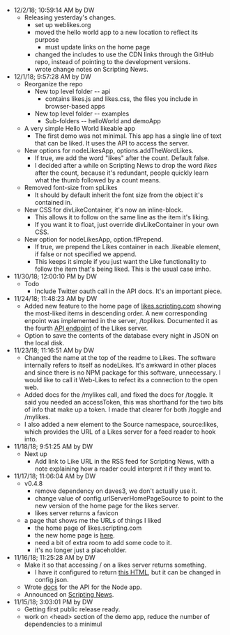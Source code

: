 * 12/2/18; 10:59:14 AM by DW
   * Releasing yesterday's changes.
      * set up weblikes.org
      * moved the hello world app to a new location to reflect its purpose
         * must update links on the home page
      * changed the includes to use the CDN links through the GitHub repo, instead of pointing to the development versions. 
      * wrote change notes on Scripting News. 
* 12/1/18; 9:57:28 AM by DW
   * Reorganize the repo
      * New top level folder -- api
         * contains likes.js and likes.css, the files you include in browser-based apps
      * New top level folder -- examples
         * Sub-folders -- helloWorld and demoApp
   * A very simple Hello World likeable app
      * The first demo was not minimal. This app has a single line of text that can be liked. It uses the API to access the server. 
   * New options for nodeLikesApp, options.addTheWordLikes.
      * If true, we add the word "likes" after the count. Default false.
      * I decided after a while on Scripting News to drop the word <i>likes</i> after the count, because it's redundant, people quickly learn what the thumb followed by a count means. 
   * Removed font-size from spLikes
      * It should by default inherit the font size from the object it's contained in. 
   * New CSS for divLikeContainer, it's now an inline-block.
      * This allows it to follow on the same line as the item it's liking. 
      * If you want it to float, just override divLikeContainer in your own CSS. 
   * New option for nodeLikesApp, option.flPrepend. 
      * If true, we prepend the Likes container in each .likeable element, if false or not specified we append. 
      * This keeps it simple if you just want the Like functionality to follow the item that's being liked. This is the usual case imho.
* 11/30/18; 12:00:10 PM by DW
   * Todo
      * Include Twitter oauth call in the API docs. It's an important piece. 
* 11/24/18; 11:48:23 AM by DW
   * Added new feature to the home page of <a href="http://likes.scripting.com/">likes.scripting.com</a> showing the most-liked items in descending order. A new corresponding enpoint was implemented in the server, /toplikes. Documented it as the fourth <a href="https://github.com/scripting/likes#api-for-the-node-app">API endpoint</a> of the Likes server.
   * Option to save the contents of the database every night in JSON on the local disk.
* 11/23/18; 11:16:51 AM by DW
   * Changed the name at the top of the readme to Likes. The software internally refers to itself as nodeLikes. It's awkward in other places and since there is no NPM package for this software, unnecessary. I would like to call it Web-Likes to refect its a connection to the open web.
   * Added docs for the /mylikes call, and fixed the docs for /toggle. It said you needed an accessToken, this was shorthand for the two bits of info that make up a token. I made that clearer for both /toggle and /mylikes.
   * I also added a new element to the Source namespace, source:likes, which provides the URL of a Likes server for a feed reader to hook into.
* 11/18/18; 9:51:25 AM by DW
   * Next up
      * Add link to Like URL in the RSS feed for Scripting News, with a note explaining how a reader could interpret it if they want to.
* 11/17/18; 11:06:04 AM by DW
   * v0.4.8
      * remove dependency on daves3, we don't actually use it.
      * change value of config.urlServerHomePageSource to point to the new version of the home page for the likes server. 
      * likes server returns a favicon
   * a page that shows me the URLs of things I liked
      * the home page of likes.scripting.com
      * the new home page is <a href="http://scripting.com/code/nodelikes/serverhomepage/">here</a>. 
      * need a bit of extra room to add some code to it. 
      * it's no longer just a placeholder.
* 11/16/18; 11:25:28 AM by DW
   * Make it so that accessing / on a likes server returns something.  
      * I have it configured to return <a href="http://scripting.com/code/nodelikes/myhomepage.html">this HTML</a>, but it can be changed in config.json.
   * Wrote <a href="https://github.com/scripting/likes#api-for-the-node-app">docs</a> for the API for the Node app.
   * Announced on <a href="http://scripting.com/2018/11/16.html">Scripting News</a>.
* 11/15/18; 3:03:01 PM by DW
   * Getting first public release ready.
   * work on &lt;head> section of the demo app, reduce the number of dependencies to a minimul
